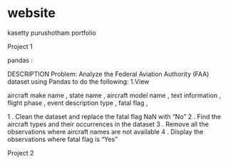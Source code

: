 # website
kasetty purushotham portfolio


Project 1

pandas :

DESCRIPTION Problem: Analyze the Federal Aviation Authority (FAA) dataset using Pandas to do the following: 1.View

aircraft make name , state name , aircraft model name , text information , flight phase , event description type , fatal flag ,

1 . Clean the dataset and replace the fatal flag NaN with “No” 
2 . Find the aircraft types and their occurrences in the dataset 
3 . Remove all the observations where aircraft names are not available 
4 . Display the observations where fatal flag is “Yes”



Project 2

